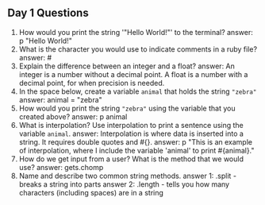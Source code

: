## Day 1 Questions
1. How would you print the string '"Hello World!"' to the terminal?
answer: p "Hello World!"
1. What is the character you would use to indicate comments in a ruby file?
answer: #
1. Explain the difference between an integer and a float?
answer: An integer is a number without a decimal point. A float is a number with a decimal point, for when precision is needed.
1. In the space below, create a variable `animal` that holds the string `"zebra"`
answer: animal = "zebra"
1. How would you print the string `"zebra"` using the variable that you created above?
answer: p animal
1. What is interpolation? Use interpolation to print a sentence using the variable `animal`.
answer: Interpolation is where data is inserted into a string. It requires double quotes and #{}.
answer: p "This is an example of interpolation, where I include the variable 'animal' to print #{animal}."
1. How do we get input from a user? What is the method that we would use?
answer: gets.chomp
1. Name and describe two common string methods.
answer 1: .split - breaks a string into parts
answer 2: .length - tells you how many characters (including spaces) are in a string

